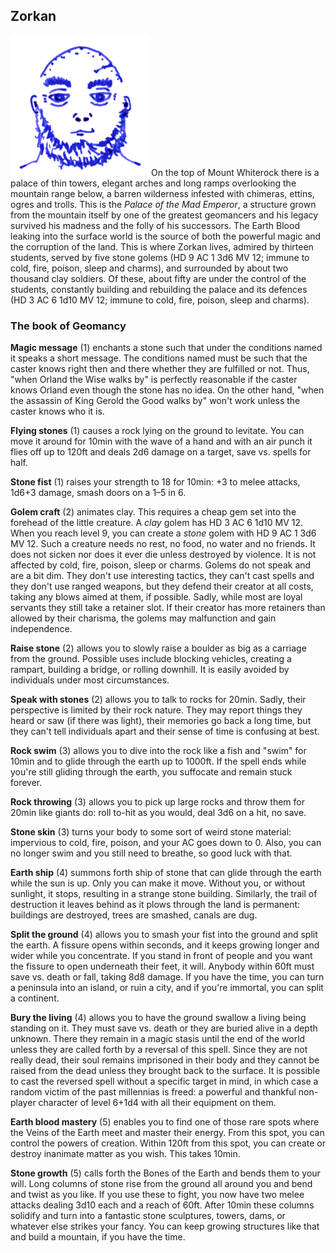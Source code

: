 ## Zorkan

![Zorkan](Zorkan.png) On the top of Mount Whiterock there is a palace
of thin towers, elegant arches and long ramps overlooking the mountain
range below, a barren wilderness infested with chimeras, ettins, ogres
and trolls. This is the *Palace of the Mad Emperor*, a structure grown
from the mountain itself by one of the greatest geomancers and his
legacy survived his madness and the folly of his successors. The Earth
Blood leaking into the surface world is the source of both the
powerful magic and the corruption of the land. This is where Zorkan
lives, admired by thirteen students, served by five stone golems (HD 9
AC 1 3d6 MV 12; immune to cold, fire, poison, sleep and charms), and
surrounded by about two thousand clay soldiers. Of these, about fifty
are under the control of the students, constantly building and
rebuilding the palace and its defences (HD 3 AC 6 1d10 MV 12; immune
to cold, fire, poison, sleep and charms).

### The book of Geomancy

**Magic message** (1) enchants a stone such that under the conditions
named it speaks a short message. The conditions named must be such
that the caster knows right then and there whether they are fulfilled
or not. Thus, "when Orland the Wise walks by" is perfectly reasonable
if the caster knows Orland even though the stone has no idea. On the
other hand, "when the assassin of King Gerold the Good walks by" won't
work unless the caster knows who it is.

**Flying stones** (1) causes a rock lying on the ground to levitate.
You can move it around for 10min with the wave of a hand and with an
air punch it flies off up to 120ft and deals 2d6 damage on a target,
save vs. spells for half.

**Stone fist** (1) raises your strength to 18 for 10min: +3 to melee
attacks, 1d6+3 damage, smash doors on a 1–5 in 6.

**Golem craft** (2) animates clay. This requires a cheap gem set into
the forehead of the little creature. A *clay* golem has HD 3 AC 6 1d10
MV 12. When you reach level 9, you can create a *stone* golem with HD
9 AC 1 3d6 MV 12. Such a creature needs no rest, no food, no water and
no friends. It does not sicken nor does it ever die unless destroyed
by violence. It is not affected by cold, fire, poison, sleep or
charms. Golems do not speak and are a bit dim. They don't use
interesting tactics, they can't cast spells and they don't use ranged
weapons, but they defend their creator at all costs, taking any
blows aimed at them, if possible. Sadly, while most are loyal servants
they still take a retainer slot. If their creator has more retainers
than allowed by their charisma, the golems may malfunction and gain
independence.

**Raise stone** (2) allows you to slowly raise a boulder as big as a
carriage from the ground. Possible uses include blocking vehicles,
creating a rampart, building a bridge, or rolling downhill. It is
easily avoided by individuals under most circumstances.

**Speak with stones** (2) allows you to talk to rocks for 20min.
Sadly, their perspective is limited by their rock nature. They may
report things they heard or saw (if there was light), their memories
go back a long time, but they can't tell individuals apart and their
sense of time is confusing at best.

**Rock swim** (3) allows you to dive into the rock like a fish and
"swim" for 10min and to glide through the earth up to 1000ft. If the
spell ends while you're still gliding through the earth, you suffocate
and remain stuck forever.

**Rock throwing** (3) allows you to pick up large rocks and throw them
for 20min like giants do: roll to-hit as you would, deal 3d6 on a hit,
no save.

**Stone skin** (3) turns your body to some sort of weird stone
material: impervious to cold, fire, poison, and your AC goes down
to 0. Also, you can no longer swim and you still need to breathe, so
good luck with that.

**Earth ship** (4) summons forth ship of stone that can glide through
the earth while the sun is up. Only you can make it move. Without you,
or without sunlight, it stops, resulting in a strange stone building.
Similarly, the trail of destruction it leaves behind as it plows
through the land is permanent: buildings are destroyed, trees are
smashed, canals are dug.

**Split the ground** (4) allows you to smash your fist into the ground
and split the earth. A fissure opens within seconds, and it keeps
growing longer and wider while you concentrate. If you stand in front
of people and you want the fissure to open underneath their feet, it
will. Anybody within 60ft must save vs. death or fall, taking 8d8
damage. If you have the time, you can turn a peninsula into an island,
or ruin a city, and if you're immortal, you can split a continent.

**Bury the living** (4) allows you to have the ground swallow a living
being standing on it. They must save vs. death or they are buried
alive in a depth unknown. There they remain in a magic stasis until
the end of the world unless they are called forth by a reversal of
this spell. Since they are not really dead, their soul remains
imprisoned in their body and they cannot be raised from the dead
unless they brought back to the surface. It is possible to cast the
reversed spell without a specific target in mind, in which case a
random victim of the past millennias is freed: a powerful and thankful
non-player character of level 6+1d4 with all their equipment on them.

**Earth blood mastery** (5) enables you to find one of those rare
spots where the Veins of the Earth meet and master their energy. From
this spot, you can control the powers of creation. Within 120ft from
this spot, you can create or destroy inanimate matter as you wish.
This takes 10min.

**Stone growth** (5) calls forth the Bones of the Earth and bends them
to your will. Long columns of stone rise from the ground all
around you and bend and twist as you like. If you use these to fight,
you now have two melee attacks dealing 3d10 each and a reach of 60ft.
After 10min these columns solidify and turn into a fantastic stone
sculptures, towers, dams, or whatever else strikes your fancy. You can
keep growing structures like that and build a mountain, if you have
the time.
